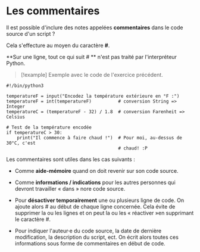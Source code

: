 
# Les commentaires

Il est possible d'inclure des notes appelées **commentaires** dans le code source d'un script ?

Cela s'effecture au moyen du caractère **#**.

**Sur une ligne, tout ce qui suit # ** n'est pas traité par l'interpréteur Python.

>[!example] Exemple avec le code de l'exercice précédent.
```
#!/bin/python3

temperatureF = input("Encodez la température extérieure en °F :")
temperatureF = int(temperatureF)          # conversion String => Integer
temperatureC = (temperatureF - 32) / 1.8  # conversion Farenheit => Celsius

# Test de la température encodée
if temperatureC > 30:
    print("Il commence à faire chaud !")  # Pour moi, au-dessus de 30°C, c'est
                                          # chaud! :P
```

Les commentaires sont utiles dans les cas suivants :

- Comme **aide-mémoire** quand on doit revenir sur son code source.

- Comme **informations / indications** pour les autres personnes qui devront travailler « dans » nore code source.

- Pour **désactiver temporairement** une ou plusieurs ligne de code.
  On ajoute alors # au début de chaque ligne concernée.
  Cela évite de supprimer la ou les lignes et on peut la ou les « réactiver »en supprimant le caractère #.

- Pour indiquer l'auteur·e du code source, la date de dernière modification, la description du script, ect.
  On écrit alors toutes ces informations sous forme de commentaires en début de code.

